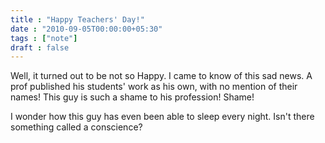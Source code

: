 ```yaml
---
title : "Happy Teachers' Day!"
date : "2010-09-05T00:00:00+05:30"
tags : ["note"]
draft : false
---
```


Well, it turned out to be not so Happy. I came to know of this
sad news. A prof published his students' work as his own, with
no mention of their names! This guy is such a shame to his
profession! Shame!

I wonder how this guy has even been able to sleep every night.
Isn't there something called a conscience?
